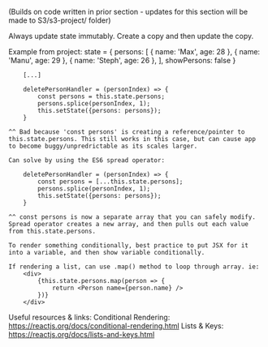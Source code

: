 (Builds on code written in prior section - updates for this section will be made to S3/s3-project/ folder)


Always update state immutably. Create a copy and then update the copy.

Example from project:
        state = {
            persons: [
            { name: 'Max', age: 28 },
            { name: 'Manu', age: 29 },
            { name: 'Steph', age: 26 },
            ],
            showPersons: false
        }

        [...]

        deletePersonHandler = (personIndex) => {
            const persons = this.state.persons;
            persons.splice(personIndex, 1);
            this.setState({persons: persons});
        }

    ^^ Bad because 'const persons' is creating a reference/pointer to this.state.persons. This still works in this case, but can cause app to become buggy/unpredrictable as its scales larger.

    Can solve by using the ES6 spread operator:

        deletePersonHandler = (personIndex) => {
            const persons = [...this.state.persons];
            persons.splice(personIndex, 1);
            this.setState({persons: persons});
        }

    ^^ const persons is now a separate array that you can safely modify. Spread operator creates a new array, and then pulls out each value from this.state.persons.

    To render something conditionally, best practice to put JSX for it into a variable, and then show variable conditionally.

    If rendering a list, can use .map() method to loop through array. ie:
        <div>
            {this.state.persons.map(person => {
                return <Person name={person.name} />
            })}
        </div>

Useful resources & links:
    Conditional Rendering: https://reactjs.org/docs/conditional-rendering.html
    Lists & Keys: https://reactjs.org/docs/lists-and-keys.html